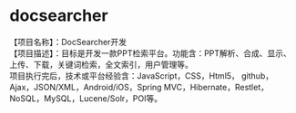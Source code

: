 # docsearcher
【项目名称】：DocSearcher开发  
【项目描述】：目标是开发一款PPT检索平台。功能含：PPT解析、合成、显示、上传、下载，关键词检索，全文索引，用户管理等。  
 项目执行完后，技术或平台经验含：JavaScript，CSS，Html5， github，Ajax，JSON/XML，Android/iOS，Spring MVC，Hibernate，Restlet，NoSQL，MySQL，Lucene/Solr，POI等。
